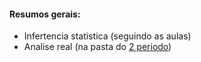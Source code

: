 #### Resumos gerais:

- Infertencia statistica (seguindo as aulas)
- Analise real (na pasta do [2 periodo](https://github.com/wellington36/Resumos_EMAP-FGV/tree/main/2%20periodo))
